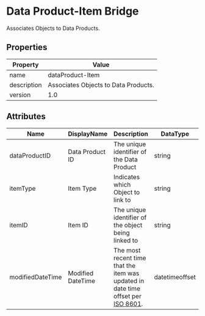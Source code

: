 # Data Product-Item Bridge

Associates Objects to Data Products.

## Properties

| Property    | Value                                |
| ----------- | ------------------------------------ |
| name        | dataProduct-Item                     |
| description | Associates Objects to Data Products. |
| version     | 1.0                                  |

## Attributes 

| Name         | DisplayName   | Description                           | DataType | Required? | isNullableda |
| ------------ | ------------- | ------------------------------------- | -------- | --------- | ---------- |
| dataProductID    | Data Product ID | The unique identifier of the Data Product | string   | yes       | false      |
| itemType         | Item Type | Indicates which Object to link to | string   | yes       | false      |
| itemID           | Item ID | The unique identifier of the object being linked to | string | yes | false |
| modifiedDateTime| Modified DateTime | The most recent time that the item was updated in date time offset per [ISO 8601](https://www.wikipedia.org/wiki/ISO_8601).  | datetimeoffset | no      | true   |
